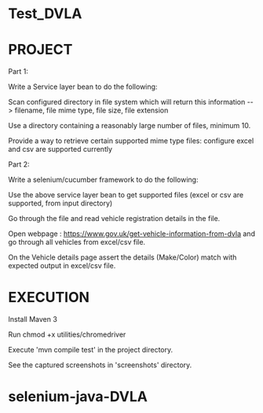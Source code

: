 # Test_DVLA

# PROJECT

Part 1:

Write a Service layer bean to do the following:

Scan configured directory in file system which will return this information --> filename, file mime type, file size, file extension

Use a directory containing a reasonably large number of files, minimum 10.

Provide a way to retrieve certain supported mime type files: configure excel and csv are supported currently

Part 2:

Write a selenium/cucumber framework to do the following:

Use the above service layer bean to get supported files (excel or csv are supported, from input directory)

Go through the file and read vehicle registration details in the file.

Open webpage : https://www.gov.uk/get-vehicle-information-from-dvla and go through all vehicles from excel/csv file.

On the Vehicle details page assert the details (Make/Color) match with expected output in excel/csv file.


# EXECUTION

Install Maven 3

Run chmod +x utilities/chromedriver

Execute 'mvn compile test' in the project directory.

See the captured screenshots in 'screenshots' directory.
# selenium-java-DVLA
